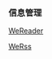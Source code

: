 ###  信息管理  
[WeReader](https://wereader.weapp.design/#/subscriptions/3392b584-4593-4657-a356-e097102cb7f9/articles/57da1ff1-c686-4a24-a8a3-d8e0c744fed9?has_read=false)      

[WeRss](https://werss.app/)  